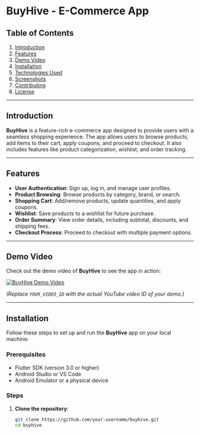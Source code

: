 # BuyHive - E-Commerce App

## Table of Contents
1. [Introduction](#introduction)
2. [Features](#features)
3. [Demo Video](#demo-video)
4. [Installation](#installation)
5. [Technologies Used](#technologies-used)
6. [Screenshots](#screenshots)
7. [Contributing](#contributing)
8. [License](#license)

---

## Introduction
**BuyHive** is a feature-rich e-commerce app designed to provide users with a seamless shopping experience. The app allows users to browse products, add items to their cart, apply coupons, and proceed to checkout. It also includes features like product categorization, wishlist, and order tracking.

---

## Features
- **User Authentication**: Sign up, log in, and manage user profiles.
- **Product Browsing**: Browse products by category, brand, or search.
- **Shopping Cart**: Add/remove products, update quantities, and apply coupons.
- **Wishlist**: Save products to a wishlist for future purchase.
- **Order Summary**: View order details, including subtotal, discounts, and shipping fees.
- **Checkout Process**: Proceed to checkout with multiple payment options.


---

## Demo Video
Check out the demo video of **BuyHive** to see the app in action:

[![BuyHive Demo Video](https://img.youtube.com/vi/YOUR_VIDEO_ID/0.jpg)](https://www.youtube.com/shorts/asZMz4-IU8A)

*(Replace `YOUR_VIDEO_ID` with the actual YouTube video ID of your demo.)*

---

## Installation
Follow these steps to set up and run the **BuyHive** app on your local machine:

### Prerequisites
- Flutter SDK (version 3.0 or higher)
- Android Studio or VS Code
- Android Emulator or a physical device

### Steps
1. **Clone the repository**:
   ```bash
   git clone https://github.com/your-username/buyhive.git
   cd buyhive
